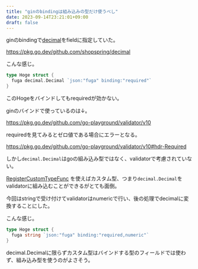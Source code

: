 ```yaml
---
title: "ginのbindingは組み込みの型だけ使うべし"
date: 2023-09-14T23:21:01+09:00
draft: false
---
```


ginのbindingで[decimal](https://pkg.go.dev/github.com/shopspring/decimal)をfieldに指定していた。

https://pkg.go.dev/github.com/shopspring/decimal

こんな感じ。

```go
type Hoge struct {
  fuga decimal.Decimal `json:"fuga" binding:"required"`
}
```

このHogeをバインドしてもrequiredが効かない。

ginのバインドで使っているのは↓。

https://pkg.go.dev/github.com/go-playground/validator/v10

requiredを見てみるとゼロ値である場合にエラーとなる。

https://pkg.go.dev/github.com/go-playground/validator/v10#hdr-Required

しかし`decimal.Decimal`はgoの組み込み型ではなく、validatorで考慮されていない。

[RegisterCustomTypeFunc](https://pkg.go.dev/github.com/go-playground/validator/v10#Validate.RegisterCustomTypeFunc)
を使えばカスタム型、つまり`decimal.Decimal`をvalidatorに組み込むことができるがとても面倒。

今回はstringで受け付けてvalidatorはnumericで行い、後の処理でdecimalに変換することにした。

こんな感じ。

```go
type Hoge struct {
  fuga string `json:"fuga" binding:"required,numeric"`
}
```

decimal.Decimalに限らずカスタム型はバインドする型のフィールドでは使わず、組み込み型を使うのがよさそう。
